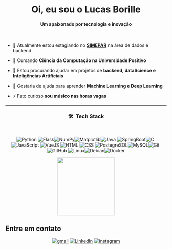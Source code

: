 <h1 align="center"><b>Oi, eu sou o Lucas Borille</b></h1>
<h4 align="center">Um apaixonado por tecnologia e inovação</h4>
<br>

- 🔭 Atualmente estou estagiando no <a href="https://www.simepar.br/">**SIMEPAR**</a> na área de dados e backend

- 🌱 Cursando **Ciência da Computação na Universidade Positivo**

- 👯 Estou procurando ajudar em projetos de **backend, dataScience e Inteligências Artificiais**

- 🤝 Gostaria de ajuda para aprender **Machine Learning e Deep Learning**

- ⚡ Fato curioso **sou músico nas horas vagas**

---
<div style="display: inline_block" align="center">
    
### 🛠 &nbsp;Tech Stack

<br>

![Python](https://img.shields.io/badge/-Python-05122A?style=flat&logo=python)&nbsp;![Flask](https://img.shields.io/badge/-Flask-05122A?&logo=flask)![NumPy](https://img.shields.io/badge/-NumPy-05122A?&logo=numpy&logoColor=blue)![Matplotlib](https://img.shields.io/badge/-Matplotlib-05122A?style=flat&logo=python)![Java](https://img.shields.io/badge/-Java-05122A?style=flat&logo=openjdk)&nbsp;![SpringBoot](https://img.shields.io/badge/-SprigBoot-05122A?style=flat&logo=springboot)![C](https://img.shields.io/badge/-C-05122A?style=flat&logo=C&logoColor=A8B9CC)&nbsp;![JavaScript](https://img.shields.io/badge/-JavaScript-05122A?style=flat&logo=javascript)&nbsp;![VueJS](https://img.shields.io/badge/Vue.js-05122A?&logo=vuedotjs)&nbsp;![HTML](https://img.shields.io/badge/-HTML-05122A?style=flat&logo=HTML5)&nbsp;![CSS](https://img.shields.io/badge/-CSS-05122A?style=flat&logo=CSS&logoColor=1572B6)&nbsp;![PostegreSQL](https://img.shields.io/badge/-PostegreSQL-05122A?style=flat&logo=postgresql&logoColor=white)![MySQL](https://img.shields.io/badge/-MySQL-05122A?style=flat&logo=MySQL&logoColor=white)![Git](https://img.shields.io/badge/-Git-05122A?style=flat&logo=git)&nbsp;![GitHub](https://img.shields.io/badge/-GitHub-05122A?style=flat&logo=github)&nbsp;![Linux](https://img.shields.io/badge/-Linux-05122A?style=flat&logo=Linux&logoColor=white)![Debian](https://img.shields.io/badge/-Debian-05122A?style=flat&logo=Debian&logoColor=red)![Docker](https://img.shields.io/badge/-Docker-05122A?style=flat&logo=Docker)

<p align="center">
<a href="https://github.com/lucasBorille">
  <img height="180em" src="https://github-readme-stats-eight-theta.vercel.app/api/top-langs/?username=lucasBorille&layout=compact&langs_count=8&theme=algolia"/>
</a>
</p>
</div>

## Entre em contato

<div align=center>
<a href="mailto:lucashborille@gmail.com" target="_blank">
    <img src=https://img.shields.io/badge/gmail-%2300acee.svg?color=EA4335&style=for-the-badge&logo=gmail&logoColor=white alt=gmail style="margin-bottom: 5px;" /></a> <a href="https://www.linkedin.com/in/lucas-borille-793010306/" target="_blank"><img src="https://img.shields.io/static/v1?style=for-the-badge&message=LinkedIn&color=0A66C2&logo=LinkedIn&logoColor=FFFFFF&label=" alt="LinkedIn" /></a> <a href="https://www.instagram.com/lucas_borille/" target="blank"><img 
         src="https://img.shields.io/badge/instagram-%23E4405F.svg?style=for-the-badge&logo=Instagram&logoColor=white"
         alt="instagram"/></a>
</div>
